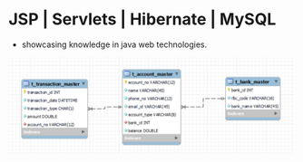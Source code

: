 #  JSP | Servlets | Hibernate | MySQL
  + showcasing knowledge in java web technologies.

![img.png](img.png)